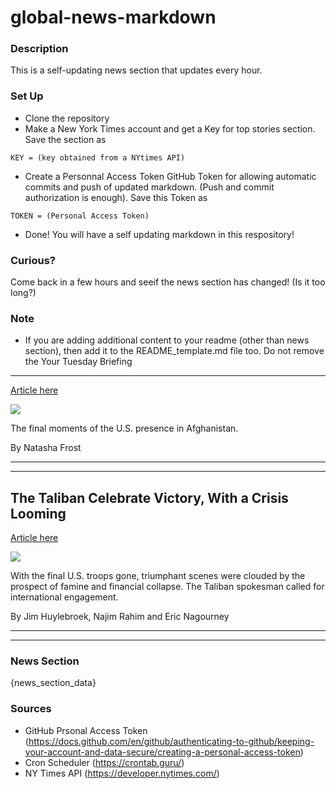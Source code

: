 # global-news-markdown

### Description 
This is a self-updating news section that updates every hour.

### Set Up 
* Clone the repository
* Make a New York Times account and get a Key for top stories section. Save the section as 
 ```
 KEY = (key obtained from a NYtimes API)
 ```
*  Create a Personnal Access Token GitHub Token for allowing automatic commits and push of updated markdown. (Push and commit authorization is enough). Save this Token as 
```
TOKEN = (Personal Access Token)
```
* Done! You will have a self updating markdown in this respository!

### Curious?
Come back in a few hours and seeif the news section has changed! (Is it too long?)

### Note
* If you are adding additional content to your readme (other than news section), then add it to the README_template.md file too. Do not remove the Your Tuesday Briefing
---------------------

[Article here](https://www.nytimes.com/2021/08/31/briefing/afghanistan-coronavirus-ida-flooding.html)

[![](https://static01.nyt.com/images/2021/08/30/world/3pm-briefing-us-afghanistan-evacs-COPY/3pm-briefing-us-afghanistan-evacs--superJumbo-v3.jpg)](https://www.nytimes.com/2021/08/31/briefing/afghanistan-coronavirus-ida-flooding.html)

The final moments of the U.S. presence in Afghanistan.

By Natasha Frost

* * *

* * *

The Taliban Celebrate Victory, With a Crisis Looming
----------------------------------------------------

[Article here](https://www.nytimes.com/2021/08/31/world/asia/afghanistan-taliban-airport.html)

[![](https://static01.nyt.com/images/2021/08/31/world/31afghanistan-ledeall1/merlin_193952952_c161dc82-928c-4edb-b12a-05e80b60d43b-superJumbo.jpg)](https://www.nytimes.com/2021/08/31/world/asia/afghanistan-taliban-airport.html)

With the final U.S. troops gone, triumphant scenes were clouded by the prospect of famine and financial collapse. The Taliban spokesman called for international engagement.

By Jim Huylebroek, Najim Rahim and Eric Nagourney

* * *

* * *

### News Section 
{news_section_data}


### Sources 
* GitHub Prsonal Access Token (https://docs.github.com/en/github/authenticating-to-github/keeping-your-account-and-data-secure/creating-a-personal-access-token)
* Cron Scheduler (https://crontab.guru/)
* NY Times API (https://developer.nytimes.com/)
